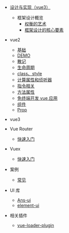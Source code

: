 - [设计与实现（vue3）](/src/0200/0210/0202.md)
  - 框架设计概览
    - [权衡的艺术](/src/0200/0210/0201.md)
    - [框架设计的核心要素](/src/0200/0210/0203.md)

- vue2
  - [基础](/src/0100/0110/0001.md)
  - [DEMO](/src/0100/0110/0003.md)
  - [散记](/src/0100/0110/0006.md)
  - [生命周期](/src/0100/0110/0007.md)
  - [class、style](/src/0100/0110/0005.md)
  - [计算属性和侦听器](/src/0100/0110/0008.md)
  - [指令相关](/src/0100/0110/0009.md)
  - [方法属性](/src/0100/0120/0018.md)
  - [免终端开发 vue 应用](/src/0100/0120/0011.md)
  - [组件](/src/0100/0110/0010.md)
  - [Prop](/src/0100/0120/0012.md)


- vue3

- Vue Router
  - [快速入门](/src/0100/0120/0013.md)

- Vuex 
  - [快速入门](/src/0100/0120/0014.md)

- 案例
  - [常见](/src/0100/0120/0017.md)

- UI 库
  - [Ans-ui](/src/0100/0110/0002.md)
  - [element-ui](/src/0100/0120/0015.md)

- 相关插件
  - [vue-loader-plugin](/src/0100/0120/0016.md)